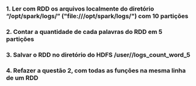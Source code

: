 ### 1. Ler com RDD os arquivos localmente do diretório “/opt/spark/logs/” ("file:///opt/spark/logs/") com 10 partições

### 2. Contar a quantidade de cada palavras do RDD em 5 partições

### 3. Salvar o RDD no diretório do HDFS /user/<seu-nome>/logs_count_word_5

### 4. Refazer a questão 2, com todas as funções na mesma linha de um RDD
